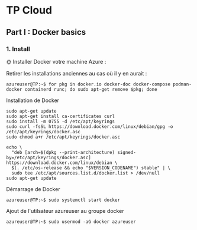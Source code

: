 # TP Cloud

## Part I : Docker basics

### 1. Install

🌞 Installer Docker votre machine Azure :

Retirer les installations anciennes au cas où il y en aurait :

    azureuser@TP:~$ for pkg in docker.io docker-doc docker-compose podman-docker containerd runc; do sudo apt-get remove $pkg; done

Installation de Docker

    sudo apt-get update
    sudo apt-get install ca-certificates curl
    sudo install -m 0755 -d /etc/apt/keyrings
    sudo curl -fsSL https://download.docker.com/linux/debian/gpg -o /etc/apt/keyrings/docker.asc
    sudo chmod a+r /etc/apt/keyrings/docker.asc

    echo \
      "deb [arch=$(dpkg --print-architecture) signed-by=/etc/apt/keyrings/docker.asc] https://download.docker.com/linux/debian \
      $(. /etc/os-release && echo "$VERSION_CODENAME") stable" | \
      sudo tee /etc/apt/sources.list.d/docker.list > /dev/null
    sudo apt-get update

Démarrage de Docker

    azureuser@TP:~$ sudo systemctl start docker

Ajout de l'utilsateur azureuser au groupe docker

    azureuser@TP:~$ sudo usermod -aG docker azureuser

    
